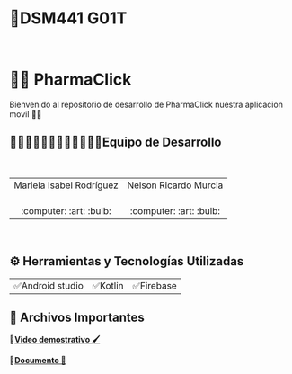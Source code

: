 # 📱DSM441 G01T

<br>

# 🔴🔵 PharmaClick
Bienvenido al repositorio de desarrollo de PharmaClick nuestra aplicacion movil 👋🏻
<br>
   
<h2>👨🏻‍💻👨🏻‍💻👨🏻‍💻👩🏻‍💻Equipo de Desarrollo </h2>
<div style={padding: 10px}>
  <table style={margin: 0 auto}>
  <tr align="center">
    <td>Mariela Isabel Rodríguez</td>
    <td>Nelson Ricardo Murcia</td>
  </tr>
    <tr align="center">
    <td><br> :computer: :art: :bulb:</td>
    <td><br> :computer: :art: :bulb:</td>
  </tr>
</table>
</div>
<br>

## ⚙️ Herramientas y Tecnologías Utilizadas
<table>

  <tr align="center">
    <td>✅Android studio </td>
    <td>✅Kotlin</td>
    <td>✅Firebase</td>

  </tr>
</table>


## 📝 Archivos Importantes

🔴[**Video demostrativo 🖌**](https://youtu.be/s2rVodVVbYM)<br>

🔵[**Documento 📗**](https://drive.google.com/file/d/1DjV9jbOujvsPmF8GS8eXV9bqUgtG6Glz/view?usp=drivesdk)
